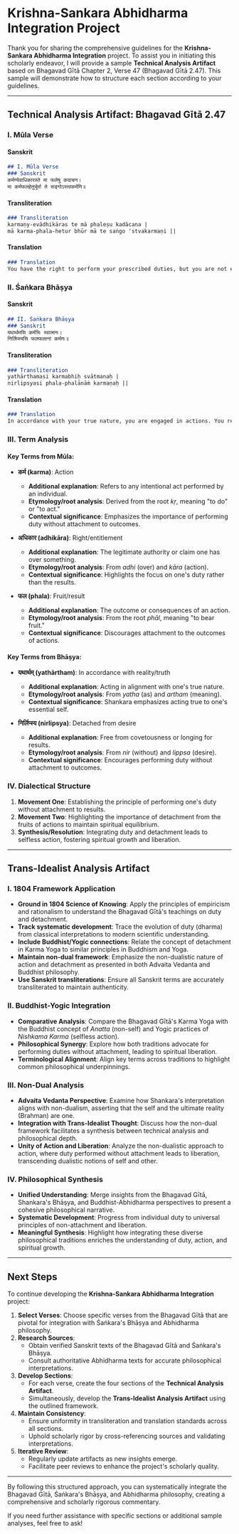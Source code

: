 # Krishna-Sankara Abhidharma Integration Project

Thank you for sharing the comprehensive guidelines for the **Krishna-Sankara Abhidharma Integration** project. To assist you in initiating this scholarly endeavor, I will provide a sample **Technical Analysis Artifact** based on Bhagavad Gītā Chapter 2, Verse 47 (Bhagavad Gītā 2.47). This sample will demonstrate how to structure each section according to your guidelines.

---

## Technical Analysis Artifact: Bhagavad Gītā 2.47

### I. Mūla Verse

#### Sanskrit
```markdown
## I. Mūla Verse
### Sanskrit
कर्मण्येवाधिकारस्ते मा फलेषु कदाचन।
मा कर्मफलहेतुर्भूर्मा ते सङ्गोऽस्त्वकर्मणि॥
```

#### Transliteration
```markdown
### Transliteration
karmaṇy-evādhikāras te mā phaleṣu kadācana |
mā karma-phala-hetur bhūr mā te saṅgo 'stvakarmaṇi ||
```

#### Translation
```markdown
### Translation
You have the right to perform your prescribed duties, but you are not entitled to the fruits of your actions. Never consider yourself to be the cause of the results of your activities, nor be attached to inaction.
```

### II. Śaṅkara Bhāṣya

#### Sanskrit
```markdown
## II. Śaṅkara Bhāṣya
### Sanskrit
यथार्थमसि कर्मभिः स्वात्मनः।
निर्लिप्स्यसि फलफलानां कर्मणः॥
```

#### Transliteration
```markdown
### Transliteration
yathārthamasi karmabhiḥ svātmanaḥ |
nirlipsyasi phala-phalānāṁ karmaṇaḥ ||
```

#### Translation
```markdown
### Translation
In accordance with your true nature, you are engaged in actions. You remain detached from the fruits and results of your deeds.
```

### III. Term Analysis

#### Key Terms from Mūla:

- **कर्म (karma)**: Action
  - **Additional explanation**: Refers to any intentional act performed by an individual.
  - **Etymology/root analysis**: Derived from the root *kṛ*, meaning "to do" or "to act."
  - **Contextual significance**: Emphasizes the importance of performing duty without attachment to outcomes.

- **अधिकार (adhikāra)**: Right/entitlement
  - **Additional explanation**: The legitimate authority or claim one has over something.
  - **Etymology/root analysis**: From *adhi* (over) and *kāra* (action).
  - **Contextual significance**: Highlights the focus on one's duty rather than the results.

- **फल (phala)**: Fruit/result
  - **Additional explanation**: The outcome or consequences of an action.
  - **Etymology/root analysis**: From the root *phāl*, meaning "to bear fruit."
  - **Contextual significance**: Discourages attachment to the outcomes of actions.

#### Key Terms from Bhāṣya:

- **यथार्थम् (yathārtham)**: In accordance with reality/truth
  - **Additional explanation**: Acting in alignment with one's true nature.
  - **Etymology/root analysis**: From *yatha* (as) and *artham* (meaning).
  - **Contextual significance**: Shankara emphasizes acting true to one's essential self.

- **निर्लिप्स्य (nirlipsya)**: Detached from desire
  - **Additional explanation**: Free from covetousness or longing for results.
  - **Etymology/root analysis**: From *nir* (without) and *lippsa* (desire).
  - **Contextual significance**: Encourages performing duty without attachment to outcomes.

### IV. Dialectical Structure

1. **Movement One**: Establishing the principle of performing one's duty without attachment to results.
2. **Movement Two**: Highlighting the importance of detachment from the fruits of actions to maintain spiritual equilibrium.
3. **Synthesis/Resolution**: Integrating duty and detachment leads to selfless action, fostering spiritual growth and liberation.

---

## Trans-Idealist Analysis Artifact

### I. 1804 Framework Application

- **Ground in 1804 Science of Knowing**: Apply the principles of empiricism and rationalism to understand the Bhagavad Gītā's teachings on duty and detachment.
- **Track systematic development**: Trace the evolution of duty (dharma) from classical interpretations to modern scientific understanding.
- **Include Buddhist/Yogic connections**: Relate the concept of detachment in Karma Yoga to similar principles in Buddhism and Yoga.
- **Maintain non-dual framework**: Emphasize the non-dualistic nature of action and detachment as presented in both Advaita Vedanta and Buddhist philosophy.
- **Use Sanskrit transliterations**: Ensure all Sanskrit terms are accurately transliterated to maintain authenticity.

### II. Buddhist-Yogic Integration

- **Comparative Analysis**: Compare the Bhagavad Gītā's Karma Yoga with the Buddhist concept of *Anatta* (non-self) and Yogic practices of *Nishkama Karma* (selfless action).
- **Philosophical Synergy**: Explore how both traditions advocate for performing duties without attachment, leading to spiritual liberation.
- **Terminological Alignment**: Align key terms across traditions to highlight common philosophical underpinnings.

### III. Non-Dual Analysis

- **Advaita Vedanta Perspective**: Examine how Shankara's interpretation aligns with non-dualism, asserting that the self and the ultimate reality (Brahman) are one.
- **Integration with Trans-Idealist Thought**: Discuss how the non-dual framework facilitates a synthesis between technical analysis and philosophical depth.
- **Unity of Action and Liberation**: Analyze the non-dualistic approach to action, where duty performed without attachment leads to liberation, transcending dualistic notions of self and other.

### IV. Philosophical Synthesis

- **Unified Understanding**: Merge insights from the Bhagavad Gītā, Shankara's Bhāṣya, and Buddhist-Abhidharma perspectives to present a cohesive philosophical narrative.
- **Systematic Development**: Progress from individual duty to universal principles of non-attachment and liberation.
- **Meaningful Synthesis**: Highlight how integrating these diverse philosophical traditions enriches the understanding of duty, action, and spiritual growth.

---

## Next Steps

To continue developing the **Krishna-Sankara Abhidharma Integration** project:

1. **Select Verses**: Choose specific verses from the Bhagavad Gītā that are pivotal for integration with Śaṅkara's Bhāṣya and Abhidharma philosophy.
2. **Research Sources**:
   - Obtain verified Sanskrit texts of the Bhagavad Gītā and Śaṅkara's Bhāṣya.
   - Consult authoritative Abhidharma texts for accurate philosophical interpretations.
3. **Develop Sections**:
   - For each verse, create the four sections of the **Technical Analysis Artifact**.
   - Simultaneously, develop the **Trans-Idealist Analysis Artifact** using the outlined framework.
4. **Maintain Consistency**:
   - Ensure uniformity in transliteration and translation standards across all sections.
   - Uphold scholarly rigor by cross-referencing sources and validating interpretations.
5. **Iterative Review**:
   - Regularly update artifacts as new insights emerge.
   - Facilitate peer reviews to enhance the project's scholarly quality.

---

By following this structured approach, you can systematically integrate the Bhagavad Gītā, Śaṅkara's Bhāṣya, and Abhidharma philosophy, creating a comprehensive and scholarly rigorous commentary.

If you need further assistance with specific sections or additional sample analyses, feel free to ask!
